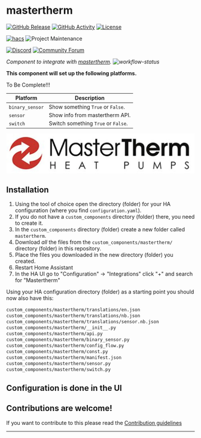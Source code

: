 # mastertherm

[![GitHub Release][releases-shield]][releases]
[![GitHub Activity][commits-shield]][commits]
[![License][license-shield]](LICENSE)

[![hacs][hacsbadge]][hacs]
![Project Maintenance][maintenance-shield]

[![Discord][discord-shield]][discord]
[![Community Forum][forum-shield]][forum]

_Component to integrate with [mastertherm][mastertherm]. ![workflow-status][workflows]_


**This component will set up the following platforms.**

To Be Complete!!!

Platform | Description
-- | --
`binary_sensor` | Show something `True` or `False`.
`sensor` | Show info from mastertherm API.
`switch` | Switch something `True` or `False`.

![mastertherm][masterthermimg]

## Installation

1. Using the tool of choice open the directory (folder) for your HA configuration (where you find `configuration.yaml`).
2. If you do not have a `custom_components` directory (folder) there, you need to create it.
3. In the `custom_components` directory (folder) create a new folder called `mastertherm`.
4. Download _all_ the files from the `custom_components/mastertherm/` directory (folder) in this repository.
5. Place the files you downloaded in the new directory (folder) you created.
6. Restart Home Assistant
7. In the HA UI go to "Configuration" -> "Integrations" click "+" and search for "Mastertherm"

Using your HA configuration directory (folder) as a starting point you should now also have this:

```text
custom_components/mastertherm/translations/en.json
custom_components/mastertherm/translations/nb.json
custom_components/mastertherm/translations/sensor.nb.json
custom_components/mastertherm/__init__.py
custom_components/mastertherm/api.py
custom_components/mastertherm/binary_sensor.py
custom_components/mastertherm/config_flow.py
custom_components/mastertherm/const.py
custom_components/mastertherm/manifest.json
custom_components/mastertherm/sensor.py
custom_components/mastertherm/switch.py
```

## Configuration is done in the UI

<!---->

## Contributions are welcome!

If you want to contribute to this please read the [Contribution guidelines](CONTRIBUTING.md)

***

[mastertherm]: https://github.com/sHedC/homeassistant-mastertherm
[buymecoffee]: https://www.buymeacoffee.com/shedc
[buymecoffeebadge]: https://img.shields.io/badge/buy%20me%20a%20coffee-donate-yellow.svg?style=for-the-badge
[commits-shield]: https://img.shields.io/github/commit-activity/y/sHedC/homeassistant-mastertherm.svg?style=for-the-badge
[commits]: https://github.com/shedc/homeassistant-mastertherm/commits/main
[hacs]: https://github.com/custom-components/hacs
[hacsbadge]: https://img.shields.io/badge/HACS-Custom-orange.svg?style=for-the-badge
[discord]: https://discord.gg/Qa5fW2R
[discord-shield]: https://img.shields.io/discord/330944238910963714.svg?style=for-the-badge
[masterthermimg]: mastertherm.png
[forum-shield]: https://img.shields.io/badge/community-forum-brightgreen.svg?style=for-the-badge
[forum]: https://community.home-assistant.io/
[license-shield]: https://img.shields.io/github/license/sHedC/homeassistant-mastertherm.svg?style=for-the-badge
[maintenance-shield]: https://img.shields.io/badge/maintainer-Richard%20Holmes%20%40shedc-blue.svg?style=for-the-badge
[releases-shield]: https://img.shields.io/github/release/shedc/blueprint.svg?style=for-the-badge
[releases]: https://github.com/shedc/homeassistant-mastertherm/releases
[workflow-status]: https://github.com/sHedC/homeassistant-mastertherm/actions/workflows/push.yml/badge.svg
[workflows]: https://github.com/sHedC/homeassistant-mastertherm/actions/workflows/push.yml